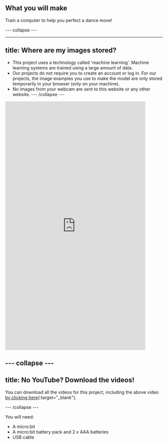 ## What you will make

Train a computer to help you perfect a dance move!

--- collapse ---

---
title: Where are my images stored?
---

- This project uses a technology called 'machine learning'. Machine learning systems are trained using a large amount of data. 
- Our projects do not require you to create an account or log in. For our projects, the image examples you use to make the model are only stored temporarily in your browser (only on your machine).
- No images from your webcam are sent to this website or any other website. 
--- /collapse ---


<html>
    <iframe style="max-width: 448px;" width="100%" height="796" src="https://www.youtube.com/embed/p3ZD3kH8yrQ?rel=0&cc_load_policy=1" frameborder="0" allow="accelerometer; autoplay; clipboard-write; encrypted-media; gyroscope; picture-in-picture; web-share" referrerpolicy="strict-origin-when-cross-origin" allowfullscreen>
    </iframe>    
</html>

--- collapse ---
---
title: No YouTube? Download the videos!
---

You can download all the videos for this project, including the above video [by clicking here](https://rpf.io/p/en/dance-detector-go){:target="_blank"}. 


--- /collapse ---

You will need:
- A micro:bit
- A micro:bit battery pack and 2 x AAA batteries 
- USB cable